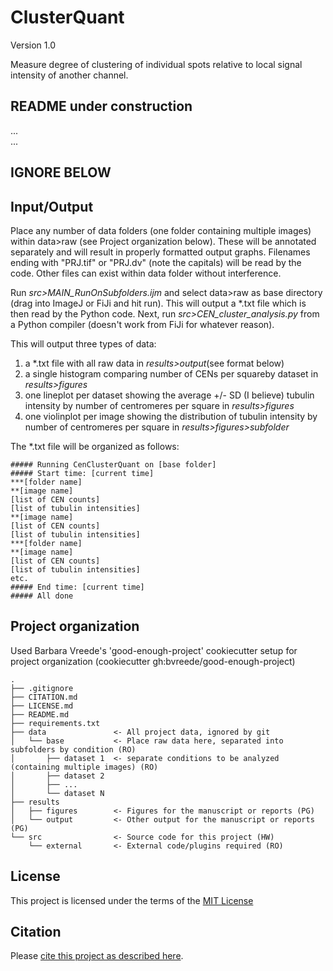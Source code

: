 # ClusterQuant

Version 1.0

Measure degree of clustering of individual spots relative to local signal intensity of another channel.

## README under construction
...  
...

## IGNORE BELOW

## Input/Output

Place any number of data folders (one folder containing multiple images) within data>raw (see Project organization below). These will be annotated separately and will result in properly formatted output graphs.
Filenames ending with "PRJ.tif" or "PRJ.dv" (note the capitals) will be read by the code. Other files can exist within data folder without interference.

Run *src>MAIN_RunOnSubfolders.ijm* and select data>raw as base directory (drag into ImageJ or FiJi and hit run). This will output a \*.txt file which is then read by the Python code.
Next, run *src>CEN_cluster_analysis.py* from a Python compiler (doesn't work from FiJi for whatever reason).

This will output three types of data:
1) a \*.txt file with all raw data in *results>output*(see format below)
2) a single histogram comparing number of CENs per squareby dataset in *results>figures*
3) one lineplot per dataset showing the average +/- SD (I believe) tubulin intensity by number of centromeres per square in *results>figures*
4) one violinplot per image showing the distribution of tubulin intensity by number of centromeres per square in *results>figures>subfolder*

The \*.txt file will be organized as follows:
```
##### Running CenClusterQuant on [base folder]
##### Start time: [current time]
***[folder name]
**[image name]
[list of CEN counts]
[list of tubulin intensities]
**[image name]
[list of CEN counts]
[list of tubulin intensities]
***[folder name]
**[image name]
[list of CEN counts]
[list of tubulin intensities]
etc.
##### End time: [current time]
##### All done
```


## Project organization

Used Barbara Vreede's 'good-enough-project' cookiecutter setup for project organization (cookiecutter gh:bvreede/good-enough-project)

```
.
├── .gitignore
├── CITATION.md
├── LICENSE.md
├── README.md
├── requirements.txt
├── data               <- All project data, ignored by git
│   └── base           <- Place raw data here, separated into subfolders by condition (RO)
│       ├── dataset 1  <- separate conditions to be analyzed (containing multiple images) (RO) 
│       ├── dataset 2   
│       ├── ...         
│       └── dataset N   
├── results
│   ├── figures        <- Figures for the manuscript or reports (PG)
│   └── output         <- Other output for the manuscript or reports (PG)
└── src                <- Source code for this project (HW)
    └── external       <- External code/plugins required (RO)
```


## License

This project is licensed under the terms of the [MIT License](/LICENSE.md)

## Citation

Please [cite this project as described here](/CITATION.md).
